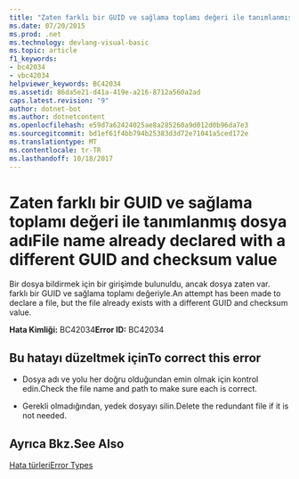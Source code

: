 ```yaml
---
title: "Zaten farklı bir GUID ve sağlama toplamı değeri ile tanımlanmış dosya adı"
ms.date: 07/20/2015
ms.prod: .net
ms.technology: devlang-visual-basic
ms.topic: article
f1_keywords:
- bc42034
- vbc42034
helpviewer_keywords: BC42034
ms.assetid: 86da5e21-d41a-419e-a216-8712a560a2ad
caps.latest.revision: "9"
author: dotnet-bot
ms.author: dotnetcontent
ms.openlocfilehash: e59d7a62424025ae8a285260a9d012d0b96da7e3
ms.sourcegitcommit: bd1ef61f4bb794b25383d3d72e71041a5ced172e
ms.translationtype: MT
ms.contentlocale: tr-TR
ms.lasthandoff: 10/18/2017
---
```

# <a name="file-name-already-declared-with-a-different-guid-and-checksum-value"></a><span data-ttu-id="057ad-102">Zaten farklı bir GUID ve sağlama toplamı değeri ile tanımlanmış dosya adı</span><span class="sxs-lookup"><span data-stu-id="057ad-102">File name already declared with a different GUID and checksum value</span></span>
<span data-ttu-id="057ad-103">Bir dosya bildirmek için bir girişimde bulunuldu, ancak dosya zaten var. farklı bir GUID ve sağlama toplamı değeriyle.</span><span class="sxs-lookup"><span data-stu-id="057ad-103">An attempt has been made to declare a file, but the file already exists with a different GUID and checksum value.</span></span>  
  
 <span data-ttu-id="057ad-104">**Hata Kimliği:** BC42034</span><span class="sxs-lookup"><span data-stu-id="057ad-104">**Error ID:** BC42034</span></span>  
  
## <a name="to-correct-this-error"></a><span data-ttu-id="057ad-105">Bu hatayı düzeltmek için</span><span class="sxs-lookup"><span data-stu-id="057ad-105">To correct this error</span></span>  
  
-   <span data-ttu-id="057ad-106">Dosya adı ve yolu her doğru olduğundan emin olmak için kontrol edin.</span><span class="sxs-lookup"><span data-stu-id="057ad-106">Check the file name and path to make sure each is correct.</span></span>  
  
-   <span data-ttu-id="057ad-107">Gerekli olmadığından, yedek dosyayı silin.</span><span class="sxs-lookup"><span data-stu-id="057ad-107">Delete the redundant file if it is not needed.</span></span>  
  
## <a name="see-also"></a><span data-ttu-id="057ad-108">Ayrıca Bkz.</span><span class="sxs-lookup"><span data-stu-id="057ad-108">See Also</span></span>  
 [<span data-ttu-id="057ad-109">Hata türleri</span><span class="sxs-lookup"><span data-stu-id="057ad-109">Error Types</span></span>](../../visual-basic/programming-guide/language-features/error-types.md)
